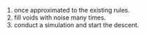 1.  once approximated to the existing rules.  
2.  fill voids with noise many times.  
3.  conduct a simulation and start the descent.